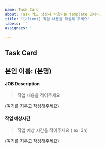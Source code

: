 ```yaml
---
name: Task Card
about: Task 카드 생성시 사용되는 template 입니다.
title: "[client] 작업 내용을 작성해 주세요"
labels: ''
assignees: ''

---
```


## Task Card

## 본인 이름: (본명)

#### JOB Description
> 작업 내용을 적어주세요 

(여기를 지우고 작성해주세요) 

#### 작업 예상시간
> 작업 예상 시간을 적어주세요 ( ex. 3h)

(여기를 지우고 작성해주세요)
